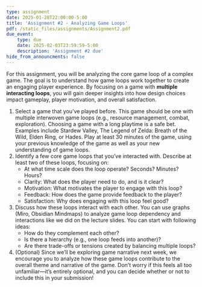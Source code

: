 ```yaml
---
type: assignment
date: 2025-01-28T22:00:00-5:00
title: 'Assignment #2 - Analyzing Game Loops'
pdf: /static_files/assignments/Assignment2.pdf
due_event: 
    type: due
    date: 2025-02-03T23:59:59-5:00
    description: 'Assignment #2 due'
hide_from_announcments: false
---
```


For this assignment, you will be analyzing the core game loop of a complex game. The goal is to understand how game loops work together to create an engaging player experience. By focusing on a game with **multiple interacting loops**, you will gain deeper insights into how design choices impact gameplay, player motivation, and overall satisfaction.

1. Select a game that you’ve played before. This game should be one with multiple interwoven game loops (e.g., resource management, combat, exploration). Choosing a game with a long playtime is a safe bet. Examples include Stardew Valley, The Legend of Zelda: Breath of the Wild, Elden Ring, or Hades. Play at least 30 minutes of the game, using your previous knowledge of the game as well as your new understanding of game loops.  
2. Identify a few core game loops that you’ve interacted with. Describe at least two of these loops, focusing on:  
   * At what time scale does the loop operate? Seconds? Minutes? Hours?  
   * Clarity: What does the player need to do, and is it clear?  
   * Motivation: What motivates the player to engage with this loop?  
   * Feedback: How does the game provide feedback to the player?  
   * Satisfaction: Why does engaging with this loop feel good?  
3. Discuss how these loops interact with each other. You can use graphs (Miro, Obsidian Mindmaps) to analyze game loop dependency and interactions like we did on the lecture slides. You can start with following ideas:   
   * How do they complement each other?  
   * Is there a hierarchy (e.g., one loop feeds into another)?   
   * Are there trade-offs or tensions created by balancing multiple loops?  
4. (Optional) Since we’ll be exploring game narrative next week, we encourage you to analyze how these game loops contribute to the overall theme and narrative of the game. Don’t worry if this feels all too unfamiliar—it’s entirely optional, and you can decide whether or not to include this in your submission\!
